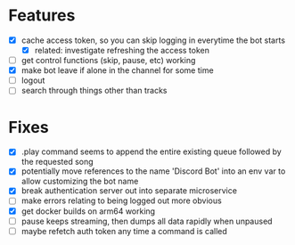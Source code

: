 # Features 

- [x] cache access token, so you can skip logging in everytime the bot starts
  - [x] related: investigate refreshing the access token
- [ ] get control functions (skip, pause, etc) working 
- [x] make bot leave if alone in the channel for some time
- [ ] logout
- [ ] search through things other than tracks

# Fixes 

- [x] .play command seems to append the entire existing queue followed by the requested song
- [x] potentially move references to the name 'Discord Bot' into an env var to allow customizing the bot name
- [x] break authentication server out into separate microservice
- [ ] make errors relating to being logged out more obvious
- [x] get docker builds on arm64 working
- [ ] pause keeps streaming, then dumps all data rapidly when unpaused
- [ ] maybe refetch auth token any time a command is called
